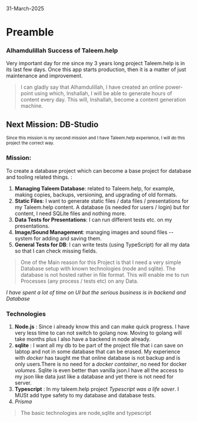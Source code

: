 31-March-2025

# Preamble

### Alhamdulillah Success of Taleem.help

Very important day for me since my 3 years long project Taleem.help is in its last few days. Once this app starts production, then it is a matter of just maintenance and improvement.

> I can gladly say that Alhamdulillah, I have created an online power-point using which, Inshallah, I will be able to generate hours of content every day. This will, Inshallah, become a content generation machine.

## Next Mission: DB-Studio

<small>Since this mission is my second mission and I have Taleem.help experience, I will do this project the correct way.</small>

### Mission:

To create a database project which can become a base project for database and tooling related things. :

1.  **Managing Taleem Database**: related to Taleem.help, for example, making copies, backups, versioning, and upgrading of old formats.
2.  **Static Files**: I want to generate static files / data files / presentations for my Taleem.help content. A database (is needed for users / login) but for content, I need SQLite files and nothing more.
3.  **Data Tests for Presentations**: I can run different tests etc. on my presentations.
4.  **Image/Sound Management**: managing images and sound files -- system for adding and saving them.
5.  **General Tests for DB**: I can write tests (using TypeScript) for all my data so that I can check missing fields.

> One of the Main reason for this Project is that I need a very simple Database setup with known technologies (node and sqlite). The database is not hosted rather in file format. This will enable me to run Processes (any process / tests etc) on any Data.

*I have spent a lot of time on UI but the serious business is in backend and Database*

### Technologies

1. **Node.js** : Since i already know this and can make quick progress. I have very less time to can not switch to golang now. Moving to golang will take months plus I also have a backend in node already.
2. **sqlite** : I want all my db to be part of the project file that i can save on labtop and not in some database that can be erased. My experience with *docker* has taught me that online database is not backup and is only users.There is no need for a *docker container*, no need for docker *volumes*. Sqlite is even better than vanilla json.I have all the access to my json like data just like a database and yet there is not need for server.
3. **Typescript** : In my taleem.help project *Typescript was a life saver*. I MUSt add type safety to my database and database tests.
4. *Prisma*


> The basic technologies are node,sqlite and typescript